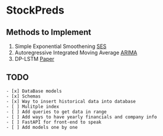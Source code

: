# StockPreds

## Methods to Implement

1. Simple Exponential Smoothening [SES](https://core.ac.uk/download/pdf/268106307.pdf)
2. Autoregressive Integrated Moving Average [ARIMA](https://people.duke.edu/~rnau/411arim.htm)
3. DP-LSTM [Paper](https://arxiv.org/abs/2009.10819)

## TODO
	- [x] DataBase models
	- [x] Schemas
	- [x] Way to insert historical data into database
	- [ ] Mulitple index
	- [ ] Add queries to get data in range
	- [ ] Add ways to have yearly financials and company info
	- [ ] FastAPI for front-end to speak
	- [ ] Add models one by one